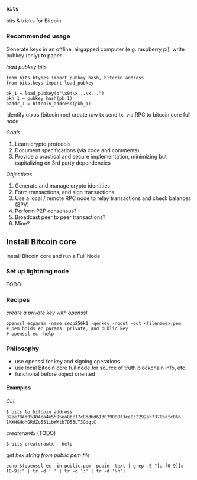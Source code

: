 ### `bits`

bits & tricks for Bitcoin

### Recommended usage

Generate keys in an offline, airgapped computer (e.g. raspberry pi), write pubkey (only) to paper

_load pubkey bits_

```
from bits.btypes import pubkey_hash, bitcoin_address
from bits.keys import load_pubkey

pk_1 = load_pubkey(b"\x04\x...\x...")
pkh_1 = pubkey_hash(pk_1)
baddr_1 = bitcoin_address(pkh_1)
```

identify utxos (bitcoin rpc)
create raw tx
send tx, via RPC to bitcoin core full node



_Goals_

  1. Learn crypto protocols
  2. Document specifications (via code and comments)
  3. Provide a practical and secure implementation, minimizing but capitalizing on 3rd party dependencies

_Objectives_

  1. Generate and manage crypto identities
  2. Form transactions, and sign transactions
  3. Use a local / remote RPC node to relay transactions and check balances (SPV)
  4. Perform P2P consensus?
  5. Broadcast peer to peer transactions?
  6. Mine?

## Install Bitcoin core

Install Bitcoin core and run a Full Node


### Set up lightning node

TODO


### Recipes

_create a private key with openssl_

```
openssl ecparam -name secp256k1 -genkey -noout -out <filename>.pem
# pem holds ec params, private, and public key
# openssl ec -help
```


### Philosophy

- use openssl for key and signing operations
- use local Bitcoin core full node for source of truth blockchain info, etc.
- functional before object oriented

#### Examples

_CLI_

```
$ bits to_bitcoin_address 02ee784d05304ca4e5595ea8bc17c8dd6d613079000f3ee0c2292a57370bafc066
1MXHGHdhGRdZo551ibWMtb7D53LT3GdqtC
```

_createrawtx_ (TODO)

```
$ bits createrawtx --help
```

_get hex string from public pem file_

```
echo $(openssl ec -in public.pem -pubin -text | grep -E "[a-f0-9][a-f0-9]:" | tr -d ' ' | tr -d ':' | tr -d '\n')
```
